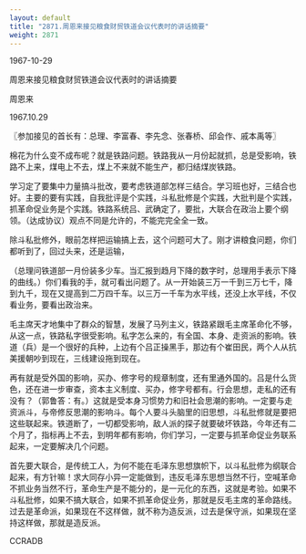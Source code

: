 ```yaml
---
layout: default
title: "2871.周恩来接见粮食财贸铁道会议代表时的讲话摘要"
weight: 2871
---
```


1967-10-29

周恩来接见粮食财贸铁道会议代表时的讲话摘要

周恩来

1967.10.29

〖参加接见的首长有：总理、李富春、李先念、张春桥、邱会作、戚本禹等〗

棉花为什么变不成布呢？就是铁路问题。铁路我从一月份起就抓，总是受影响，铁路不上来，煤电上不去，煤上不来就不能生产，都归结煤炭铁路。

学习定了要集中力量搞斗批改，要考虑铁道部怎样三结合。学习班也好，三结合也好。主要的要有实践，自我批评是个实践，斗私批修是个实践，大批判是个实践，抓革命促业务是个实践。铁路系统吕、武确定了，要批，大联合在政治上要个纲领。（达成协议）观点不同是允许的，不能完完全全一致。

除斗私批修外，眼前怎样把运输搞上去，这个问题可大了。刚才讲粮食问题，你们都听到了，回过头来，还是运输，

（总理问铁道部一月份装多少车。当汇报到趋月下降的数字时，总理用手表示下降的曲线。）你们看我的手，就可看出问题了。从一开始装三万一千到三万七千，降到九千，现在又提高到二万四千车。以三万一千车为水平线，还没上水平线，不仅看业务，要看出政治来。

毛主席天才地集中了群众的智慧，发展了马列主义，铁路紧跟毛主席革命化不够，从这一点，铁路私字很受影响。私字怎么来的，有全国、本身、走资派的影响。铁道（兵）是一个很好的兵种，上边有个吕正操黑手，那边有个崔田民，两个人从抗美援朝吵到现在，三线建设拖到现在。

再有就是受外国的影响，买办、修字号的规章制度，还有里通外国的。吕是什么货色，还在进一步审查，资本主义制度、买办，修字号都有。行会思想，走私的还有没有？（郭鲁答：有。）这就是受本身习惯势力和旧社会思潮的影响。一定要与走资派斗，与帝修反思潮的影响斗。每个人要斗头脑里的旧思想，斗私批修就是要把这些联起来。铁道断了，一切都受影响，敌人派的探子就要破坏铁路，今年还有二个月了，指标再上不去，到明年都有影响，你们学习，一定要与抓革命促业务联系起来，一定要解决几个问题。

首先要大联合，是传统工人，为何不能在毛泽东思想旗帜下，以斗私批修为纲联合起来，有方针嘛！求大同存小异一定能做到，违反毛泽东思想当然不行，空喊革命不抓业务当然不行，革命生产是不能分的，是一元化的东西，这就是考验。如果不斗私批修，如果不搞大联合，如果不抓革命促业务，那就是反毛主席的革命路线。过去是革命派，如果现在不这样做，就不称为造反派，过去是保守派，如果现在坚持这样做，那就是造反派。

CCRADB

